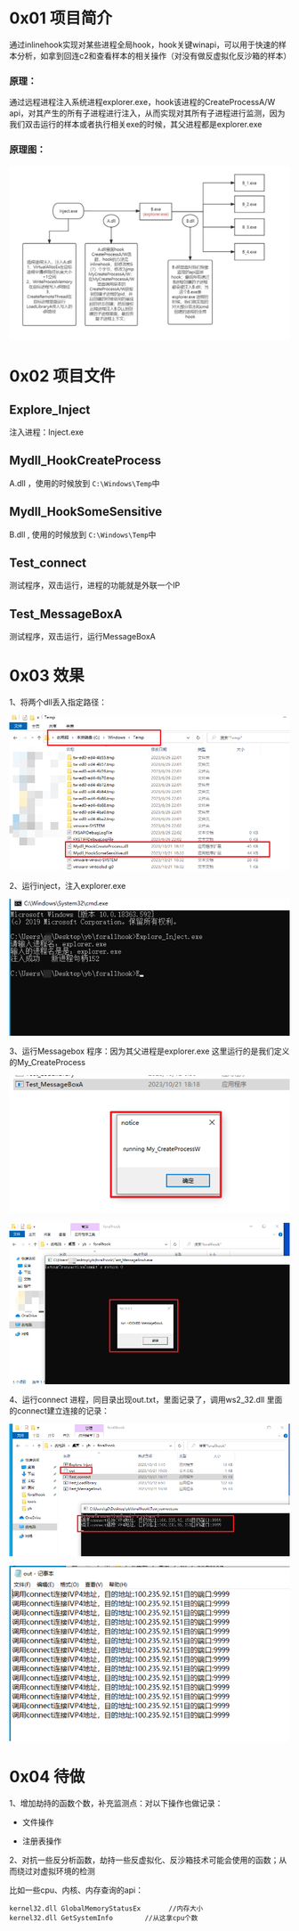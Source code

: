 ## 

# 0x01 项目简介

通过inlinehook实现对某些进程全局hook，hook关键winapi，可以用于快速的样本分析，如拿到回连c2和查看样本的相关操作（对没有做反虚拟化反沙箱的样本）

### 原理：

通过远程进程注入系统进程explorer.exe，hook该进程的CreateProcessA/W api，对其产生的所有子进程进行注入，从而实现对其所有子进程进行监测，因为我们双击运行的样本或者执行相关exe的时候，其父进程都是explorer.exe

### 原理图：

![image-20231021185354441](readme.assets/image-20231021185354441.png)



# 0x02 项目文件

## Explore_Inject 

注入进程：Inject.exe



## Mydll_HookCreateProcess

A.dll  ，使用的时候放到  ``C:\Windows\Temp``中



## Mydll_HookSomeSensitive

B.dll , 使用的时候放到  ``C:\Windows\Temp``中



## Test_connect

测试程序，双击运行，进程的功能就是外联一个IP



## Test_MessageBoxA

测试程序，双击运行，运行MessageBoxA



# 0x03 效果

1、将两个dll丢入指定路径：

![image-20231021190000084](readme.assets/image-20231021190000084.png)

2、运行inject，注入explorer.exe

![image-20231021185913240](readme.assets/image-20231021185913240.png)

3、运行Messagebox 程序：因为其父进程是explorer.exe 这里运行的是我们定义的My_CreateProcess

![image-20231021190042355](readme.assets/image-20231021190042355.png)

![image-20231021190223830](readme.assets/image-20231021190223830.png)



4、运行connect 进程，同目录出现out.txt，里面记录了，调用ws2_32.dll 里面的connect建立连接的记录：

![image-20231021190328748](readme.assets/image-20231021190328748.png)

![image-20231021190359048](readme.assets/image-20231021190359048.png)

# 0x04 待做

1、增加劫持的函数个数，补充监测点：对以下操作也做记录：

- 文件操作

- 注册表操作

2、对抗一些反分析函数，劫持一些反虚拟化、反沙箱技术可能会使用的函数；从而绕过对虚拟环境的检测

比如一些cpu、内核、内存查询的api：

```
kernel32.dll GlobalMemoryStatusEx		//内存大小
kernel32.dll GetSystemInfo        //从这拿cpu个数
```

